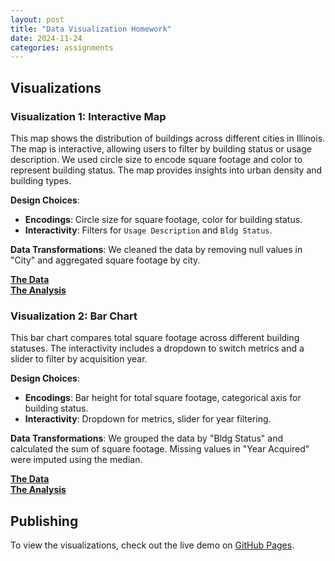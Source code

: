 ```yaml
---
layout: post
title: "Data Visualization Homework"
date: 2024-11-24
categories: assignments
---
```


## Visualizations

### Visualization 1: Interactive Map
This map shows the distribution of buildings across different cities in Illinois. The map is interactive, allowing users to filter by building status or usage description. We used circle size to encode square footage and color to represent building status. The map provides insights into urban density and building types.

**Design Choices**:
- **Encodings**: Circle size for square footage, color for building status.
- **Interactivity**: Filters for `Usage Description` and `Bldg Status`.

**Data Transformations**:
We cleaned the data by removing null values in "City" and aggregated square footage by city.

**[The Data](https://github.com/yvonneyangyan/yvonneyangyan.github.io/raw/main/building_inventory.csv)**  
**[The Analysis](https://github.com/yvonneyangyan/yvonneyangyan.github.io/blob/main/building_visualizations.ipynb)**

### Visualization 2: Bar Chart
This bar chart compares total square footage across different building statuses. The interactivity includes a dropdown to switch metrics and a slider to filter by acquisition year.

**Design Choices**:
- **Encodings**: Bar height for total square footage, categorical axis for building status.
- **Interactivity**: Dropdown for metrics, slider for year filtering.

**Data Transformations**:
We grouped the data by "Bldg Status" and calculated the sum of square footage. Missing values in "Year Acquired" were imputed using the median.

**[The Data](https://github.com/yvonneyangyan/yvonneyangyan.github.io/raw/main/building_inventory.csv)**  
**[The Analysis](https://github.com/yvonneyangyan/yvonneyangyan.github.io/blob/main/building_visualizations.ipynb)**

## Publishing
To view the visualizations, check out the live demo on [GitHub Pages](https://yvonneyangyan.github.io/).
